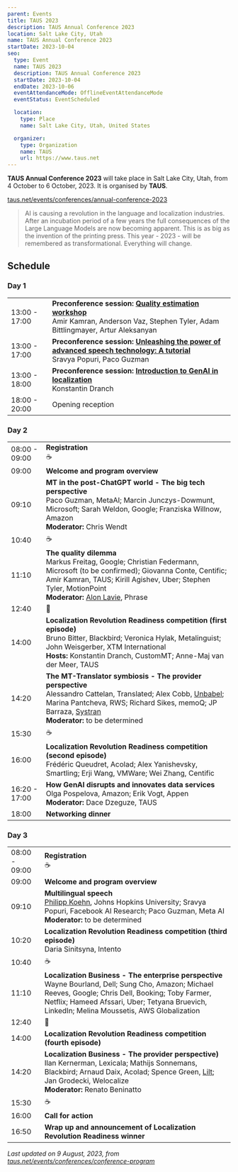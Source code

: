 ```yaml
---
parent: Events
title: TAUS 2023
description: TAUS Annual Conference 2023
location: Salt Lake City, Utah
name: TAUS Annual Conference 2023
startDate: 2023-10-04
seo:
  type: Event
  name: TAUS 2023
  description: TAUS Annual Conference 2023
  startDate: 2023-10-04
  endDate: 2023-10-06
  eventAttendanceMode: OfflineEventAttendanceMode
  eventStatus: EventScheduled

  location:
    type: Place
    name: Salt Lake City, Utah, United States

  organizer:
    type: Organization
    name: TAUS
    url: https://www.taus.net
---
```


**TAUS Annual Conference 2023** will take place in Salt Lake City, Utah, from 4 October to 6 October, 2023.
It is organised by **TAUS**.

[taus.net/events/conferences/annual-conference-2023](https://www.taus.net/events/conferences/annual-conference-2023)

> AI is causing a revolution in the language and localization industries. After an incubation period of a few years the full consequences of the Large Language Models are now becoming apparent. This is as big as the invention of the printing press. This year - 2023 - will be remembered as transformational. Everything will change.


## Schedule

### Day 1

|     |     |
| --- | --- |
| 13:00 - 17:00 | **Preconference session:** [**Quality estimation workshop**](https://www.taus.net/events/conferences/quality-estimation-workshop) <br>Amir Kamran, Anderson Vaz, Stephen Tyler, Adam Bittlingmayer, Artur Aleksanyan |
| 13:00 - 17:00 | **Preconference session:** [**Unleashing the power of advanced speech technology: A tutorial**](https://www.taus.net/events/conferences/unleashing-the-power-of-advanced-speech-technology-a-tutorial) <br>Sravya Popuri, Paco Guzman |
| 13:00 - 18:00 | **Preconference session:** [**Introduction to GenAI in localization**](https://www.taus.net/events/conferences/genai-in-localization) <br>Konstantin Dranch |
| 18:00 - 20:00 | Opening reception |

### Day 2

|     |     |
| --- | --- |
| 08:00 - 09:00 | **Registration** <br>☕️ |
| 09:00 | **Welcome and program overview** |
| 09:10 | **MT in the post-ChatGPT world - The big tech perspective** <br>Paco Guzman, MetaAI; Marcin Junczys-Dowmunt, Microsoft; Sarah Weldon, Google; Franziska Willnow, Amazon <br>**Moderator:** Chris Wendt |
| 10:40 | ☕️ |
| 11:10 | **The quality dilemma** <br>Markus Freitag, Google; Christian Federmann, Microsoft (to be confirmed); Giovanna Conte, Centific; Amir Kamran, TAUS; Kirill Agishev, Uber; Stephen Tyler, MotionPoint <br>**Moderator:** [Alon Lavie](/../people/alon-lavie.md), Phrase |
| 12:40 | 🍴 |
| 14:00 | **Localization Revolution Readiness competition (first episode)** <br>Bruno Bitter, Blackbird; Veronica Hylak, Metalinguist; John Weisgerber, XTM International <br>**Hosts:** Konstantin Dranch, CustomMT; Anne-Maj van der Meer, TAUS |
| 14:20 | **The MT-Translator symbiosis - The provider perspective** <br>Alessandro Cattelan, Translated; Alex Cobb, [Unbabel](/../apis/unbabel.md); Marina Pantcheva, RWS; Richard Sikes, memoQ; JP Barraza, [Systran](/../apis/systran.md) <br>**Moderator:** to be determined |
| 15:30 | ☕️ |
| 16:00 | **Localization Revolution Readiness competition (second episode)** <br>Frédéric Queudret, Acolad; Alex Yanishevsky, Smartling; Erji Wang, VMWare; Wei Zhang, Centific |
| 16:20 - 17:00 | **How GenAI disrupts and innovates data services** <br>Olga Pospelova, Amazon; Erik Vogt, Appen <br>**Moderator:** Dace Dzeguze, TAUS |
| 18:00 | **Networking dinner** |

### Day 3

|     |     |
| --- | --- |
| 08:00 - 09:00 | **Registration** <br>☕️ |
| 09:00 | **Welcome and program overview** |
| 09:10 | **Multilingual speech** <br>[Philipp Koehn](/../people/philipp-koehn.md), Johns Hopkins University; Sravya Popuri, Facebook AI Research; Paco Guzman, Meta AI <br>**Moderator:** to be determined |
| 10:20 | **Localization Revolution Readiness competition (third episode)** <br>Daria Sinitsyna, Intento |
| 10:40 | ☕️ |
| 11:10 | **Localization Business - The enterprise perspective** <br>Wayne Bourland, Dell; Sung Cho, Amazon; Michael Reeves, Google; Chris Dell, Booking; Toby Farmer, Netflix; Hameed Afssari, Uber; Tetyana Bruevich, LinkedIn; Melina Moussetis, AWS Globalization |
| 12:40 | 🍴 |
| 14:00 | **Localization Revolution Readiness competition (fourth episode)** |
| 14:20 | **Localization Business - The provider perspective)** <br>Ilan Kernerman, Lexicala; Mathijs Sonnemans, Blackbird;  Arnaud Daix, Acolad; Spence Green, [Lilt](/../apis/lilt.md); Jan Grodecki, Welocalize <br>**Moderator:** Renato Beninatto |
| 15:30 | ☕️ |
| 16:00 | **Call for action** |
| 16:50 | **Wrap up and announcement of Localization Revolution Readiness winner** |


*Last updated on 9 August, 2023, from [taus.net/events/conferences/conference-program](https://www.taus.net/events/conferences/conference-program)*